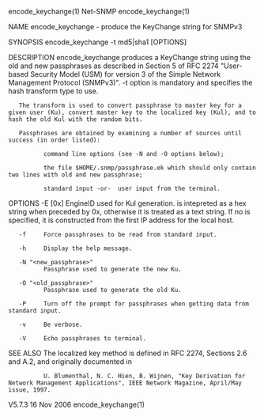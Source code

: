 encode_keychange(1)                                                                                Net-SNMP                                                                               encode_keychange(1)



NAME
       encode_keychange - produce the KeyChange string for SNMPv3

SYNOPSIS
       encode_keychange -t md5|sha1 [OPTIONS]

DESCRIPTION
       encode_keychange  produces  a KeyChange string using the old and new passphrases as described in Section 5 of RFC 2274 "User-based Security Model (USM) for version 3 of the Simple Network Management
       Protocol (SNMPv3)". -t option is mandatory and specifies the hash transform type to use.

       The transform is used to convert passphrase to master key for a given user (Ku), convert master key to the localized key (Kul), and to hash the old Kul with the random bits.

       Passphrases are obtained by examining a number of sources until success (in order listed):

              command line options (see -N and -O options below);

              the file $HOME/.snmp/passphrase.ek which should only contain two lines with old and new passphrase;

              standard input -or-  user input from the terminal.

OPTIONS
       -E [0x]<engineID> EngineID used for Kul generation.
              <engineID> is intepreted as a hex string when preceded by 0x, otherwise it is treated as a text string. If no <engineID> is specified, it is constructed from the  first  IP  address  for  the
              local host.

       -f     Force passphrases to be read from standard input.

       -h     Display the help message.

       -N "<new_passphrase>"
              Passphrase used to generate the new Ku.

       -O "<old_passphrase>"
              Passphrase used to generate the old Ku.

       -P     Turn off the prompt for passphrases when getting data from standard input.

       -v     Be verbose.

       -V     Echo passphrases to terminal.

SEE ALSO
       The localized key method is defined in RFC 2274, Sections 2.6 and A.2, and originally documented in

              U. Blumenthal, N. C. Hien, B. Wijnen, "Key Derivation for Network Management Applications", IEEE Network Magazine, April/May issue, 1997.



V5.7.3                                                                                           16 Nov 2006                                                                              encode_keychange(1)
